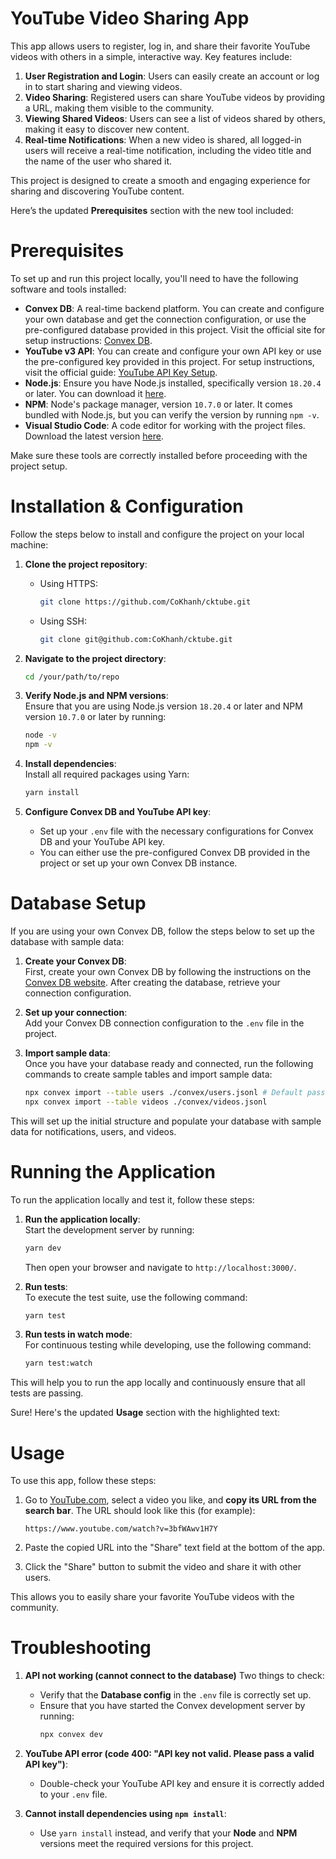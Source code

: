# YouTube Video Sharing App

This app allows users to register, log in, and share their favorite YouTube videos with others in a simple, interactive way. Key features include:

1. **User Registration and Login**: Users can easily create an account or log in to start sharing and viewing videos.
2. **Video Sharing**: Registered users can share YouTube videos by providing a URL, making them visible to the community.
3. **Viewing Shared Videos**: Users can see a list of videos shared by others, making it easy to discover new content.
4. **Real-time Notifications**: When a new video is shared, all logged-in users will receive a real-time notification, including the video title and the name of the user who shared it.

This project is designed to create a smooth and engaging experience for sharing and discovering YouTube content.

Here’s the updated **Prerequisites** section with the new tool included:

# Prerequisites

To set up and run this project locally, you'll need to have the following software and tools installed:

- **Convex DB**: A real-time backend platform. You can create and configure your own database and get the connection configuration, or use the pre-configured database provided in this project. Visit the official site for setup instructions: [Convex DB](https://www.convex.dev/).
- **YouTube v3 API**: You can create and configure your own API key or use the pre-configured key provided in this project. For setup instructions, visit the official guide: [YouTube API Key Setup](https://blog.hubspot.com/website/how-to-get-youtube-api-key).
- **Node.js**: Ensure you have Node.js installed, specifically version `18.20.4` or later. You can download it [here](https://nodejs.org/).
- **NPM**: Node's package manager, version `10.7.0` or later. It comes bundled with Node.js, but you can verify the version by running `npm -v`.
- **Visual Studio Code**: A code editor for working with the project files. Download the latest version [here](https://code.visualstudio.com/).

Make sure these tools are correctly installed before proceeding with the project setup.

# Installation & Configuration

Follow the steps below to install and configure the project on your local machine:

1. **Clone the project repository**:
   - Using HTTPS:  
     ```bash
     git clone https://github.com/CoKhanh/cktube.git
     ```
   - Using SSH:  
     ```bash
     git clone git@github.com:CoKhanh/cktube.git
     ```

2. **Navigate to the project directory**:  
   ```bash
   cd /your/path/to/repo
   ```

3. **Verify Node.js and NPM versions**:  
   Ensure that you are using Node.js version `18.20.4` or later and NPM version `10.7.0` or later by running:  
   ```bash
   node -v
   npm -v
   ```

4. **Install dependencies**:  
   Install all required packages using Yarn:  
   ```bash
   yarn install
   ```

5. **Configure Convex DB and YouTube API key**:  
   - Set up your `.env` file with the necessary configurations for Convex DB and your YouTube API key.
   - You can either use the pre-configured Convex DB provided in the project or set up your own Convex DB instance.

# Database Setup

If you are using your own Convex DB, follow the steps below to set up the database with sample data:

1. **Create your Convex DB**:  
   First, create your own Convex DB by following the instructions on the [Convex DB website](https://www.convex.dev/). After creating the database, retrieve your connection configuration.

2. **Set up your connection**:  
   Add your Convex DB connection configuration to the `.env` file in the project.

3. **Import sample data**:  
   Once you have your database ready and connected, run the following commands to create sample tables and import sample data:

   ```bash
   npx convex import --table users ./convex/users.jsonl # Default password for sample user: password
   npx convex import --table videos ./convex/videos.jsonl
   ```

This will set up the initial structure and populate your database with sample data for notifications, users, and videos.

# Running the Application

To run the application locally and test it, follow these steps:

1. **Run the application locally**:  
   Start the development server by running:  
   ```bash
   yarn dev
   ```
   Then open your browser and navigate to `http://localhost:3000/`.

2. **Run tests**:  
   To execute the test suite, use the following command:  
   ```bash
   yarn test
   ```

3. **Run tests in watch mode**:  
   For continuous testing while developing, use the following command:  
   ```bash
   yarn test:watch
   ```

This will help you to run the app locally and continuously ensure that all tests are passing.

Sure! Here's the updated **Usage** section with the highlighted text:

# Usage

To use this app, follow these steps:

1. Go to [YouTube.com](https://www.youtube.com/), select a video you like, and **copy its URL from the search bar**. The URL should look like this (for example):
   ```
   https://www.youtube.com/watch?v=3bfWAwv1H7Y
   ```

2. Paste the copied URL into the "Share" text field at the bottom of the app.

3. Click the "Share" button to submit the video and share it with other users.

This allows you to easily share your favorite YouTube videos with the community.

# Troubleshooting

1. **API not working (cannot connect to the database)**
   Two things to check:
   - Verify that the **Database config** in the `.env` file is correctly set up.
   - Ensure that you have started the Convex development server by running:
     ```bash
     npx convex dev
     ```

2. **YouTube API error (code 400: "API key not valid. Please pass a valid API key")**:
   - Double-check your YouTube API key and ensure it is correctly added to your `.env` file.

3. **Cannot install dependencies using `npm install`**:
   - Use `yarn install` instead, and verify that your **Node** and **NPM** versions meet the required versions for this project.